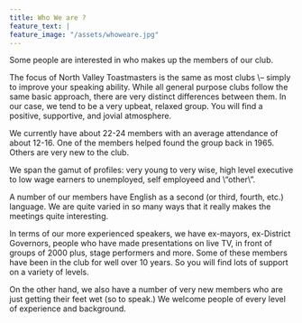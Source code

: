 ```yaml
---
title: Who We are ?
feature_text: |
feature_image: "/assets/whoweare.jpg"
---
```


Some people are interested in who makes up the members of our club.

The focus of North Valley Toastmasters is the same as most clubs \\– simply to improve your speaking ability. While all general purpose clubs follow the same basic approach, there are very distinct differences between them. In our case, we tend to be a very upbeat, relaxed group. You will find a positive, supportive, and jovial atmosphere.

We currently have about 22-24 members with an average attendance of about 12-16. One of the members helped found the group back in 1965. Others are very new to the club.

We span the gamut of profiles: very young to very wise, high level executive to low wage earners to unemployed, self employeed and \\“other\\”.

A number of our members have English as a second (or third, fourth, etc.) language. We are quite varied in so many ways that it really makes the meetings quite interesting.

In terms of our more experienced speakers, we have ex-mayors, ex-District Governors, people who have made presentations on live TV, in front of groups of 2000 plus, stage performers and more. Some of these members have been in the club for well over 10 years. So you will find lots of support on a variety of levels.

On the other hand, we also have a number of very new members who are just getting their feet wet (so to speak.) We welcome people of every level of experience and background.
